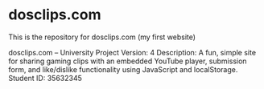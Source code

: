 # dosclips.com
This is the repository for dosclips.com (my first website)
  
  dosclips.com – University Project
  Version: 4
  Description: A fun, simple site for sharing gaming clips with an embedded YouTube player,
  submission form, and like/dislike functionality using JavaScript and localStorage.
  Student ID: 35632345
